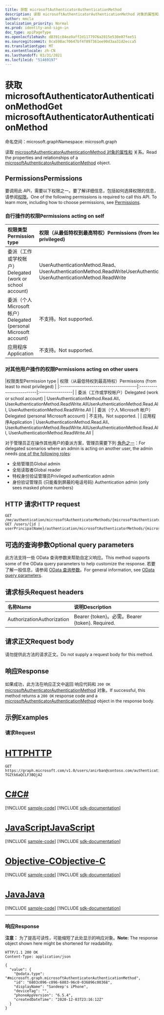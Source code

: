 ```yaml
---
title: 获取 microsoftAuthenticatorAuthenticationMethod
description: 读取 microsoftAuthenticatorAuthenticationMethod 对象的属性和关系。
author: mmcla
localization_priority: Normal
ms.prod: identity-and-sign-in
doc_type: apiPageType
ms.openlocfilehash: d8391c84ea9aff2d1177976a2815e530e07fee51
ms.sourcegitcommit: 8ca598ac70647bf4f897361ee90d3aa31d2ecca5
ms.translationtype: MT
ms.contentlocale: zh-CN
ms.lasthandoff: 03/31/2021
ms.locfileid: "51469197"
---
```

# <a name="get-microsoftauthenticatorauthenticationmethod"></a><span data-ttu-id="715a6-103">获取 microsoftAuthenticatorAuthenticationMethod</span><span class="sxs-lookup"><span data-stu-id="715a6-103">Get microsoftAuthenticatorAuthenticationMethod</span></span>
<span data-ttu-id="715a6-104">命名空间：microsoft.graph</span><span class="sxs-lookup"><span data-stu-id="715a6-104">Namespace: microsoft.graph</span></span>

<span data-ttu-id="715a6-105">读取 [microsoftAuthenticatorAuthenticationMethod 对象的属性和](../resources/microsoftauthenticatorauthenticationmethod.md) 关系。</span><span class="sxs-lookup"><span data-stu-id="715a6-105">Read the properties and relationships of a [microsoftAuthenticatorAuthenticationMethod](../resources/microsoftauthenticatorauthenticationmethod.md) object.</span></span>

## <a name="permissions"></a><span data-ttu-id="715a6-106">Permissions</span><span class="sxs-lookup"><span data-stu-id="715a6-106">Permissions</span></span>

<span data-ttu-id="715a6-p101">要调用此 API，需要以下权限之一。要了解详细信息，包括如何选择权限的信息，请参阅[权限](/graph/permissions-reference)。</span><span class="sxs-lookup"><span data-stu-id="715a6-p101">One of the following permissions is required to call this API. To learn more, including how to choose permissions, see [Permissions](/graph/permissions-reference).</span></span>

### <a name="permissions-acting-on-self"></a><span data-ttu-id="715a6-109">自行操作的权限</span><span class="sxs-lookup"><span data-stu-id="715a6-109">Permissions acting on self</span></span>

|<span data-ttu-id="715a6-110">权限类型</span><span class="sxs-lookup"><span data-stu-id="715a6-110">Permission type</span></span>      | <span data-ttu-id="715a6-111">权限（从最低特权到最高特权）</span><span class="sxs-lookup"><span data-stu-id="715a6-111">Permissions (from least to most privileged)</span></span>              |
|:---------------------------------------|:-------------------------|
| <span data-ttu-id="715a6-112">委派（工作或学校帐户）</span><span class="sxs-lookup"><span data-stu-id="715a6-112">Delegated (work or school account)</span></span>     | <span data-ttu-id="715a6-113">UserAuthenticationMethod.Read、UserAuthenticationMethod.ReadWrite</span><span class="sxs-lookup"><span data-stu-id="715a6-113">UserAuthenticationMethod.Read, UserAuthenticationMethod.ReadWrite</span></span> |
| <span data-ttu-id="715a6-114">委派（个人 Microsoft 帐户）</span><span class="sxs-lookup"><span data-stu-id="715a6-114">Delegated (personal Microsoft account)</span></span> | <span data-ttu-id="715a6-115">不支持。</span><span class="sxs-lookup"><span data-stu-id="715a6-115">Not supported.</span></span> |
| <span data-ttu-id="715a6-116">应用程序</span><span class="sxs-lookup"><span data-stu-id="715a6-116">Application</span></span>                            | <span data-ttu-id="715a6-117">不支持。</span><span class="sxs-lookup"><span data-stu-id="715a6-117">Not supported.</span></span> |

### <a name="permissions-acting-on-other-users"></a><span data-ttu-id="715a6-118">对其他用户操作的权限</span><span class="sxs-lookup"><span data-stu-id="715a6-118">Permissions acting on other users</span></span>

|<span data-ttu-id="715a6-119">权限类型</span><span class="sxs-lookup"><span data-stu-id="715a6-119">Permission type</span></span>      | <span data-ttu-id="715a6-120">权限（从最低特权到最高特权）</span><span class="sxs-lookup"><span data-stu-id="715a6-120">Permissions (from least to most privileged)</span></span>              |
|:---------------------------------------|:-------------------------|:-----------------|
| <span data-ttu-id="715a6-121">委派（工作或学校帐户）</span><span class="sxs-lookup"><span data-stu-id="715a6-121">Delegated (work or school account)</span></span>     | <span data-ttu-id="715a6-122">UserAuthenticationMethod.Read.All、UserAuthenticationMethod.ReadWrite.All</span><span class="sxs-lookup"><span data-stu-id="715a6-122">UserAuthenticationMethod.Read.All, UserAuthenticationMethod.ReadWrite.All</span></span> |
| <span data-ttu-id="715a6-123">委派（个人 Microsoft 帐户）</span><span class="sxs-lookup"><span data-stu-id="715a6-123">Delegated (personal Microsoft account)</span></span> | <span data-ttu-id="715a6-124">不支持。</span><span class="sxs-lookup"><span data-stu-id="715a6-124">Not supported.</span></span> |
| <span data-ttu-id="715a6-125">应用程序</span><span class="sxs-lookup"><span data-stu-id="715a6-125">Application</span></span>                            | <span data-ttu-id="715a6-126">UserAuthenticationMethod.Read.All、UserAuthenticationMethod.ReadWrite.All</span><span class="sxs-lookup"><span data-stu-id="715a6-126">UserAuthenticationMethod.Read.All, UserAuthenticationMethod.ReadWrite.All</span></span> |

<span data-ttu-id="715a6-127">对于管理员正在操作其他用户的委派方案，管理员需要下列 [角色之一](/azure/active-directory/users-groups-roles/directory-assign-admin-roles#available-roles)：</span><span class="sxs-lookup"><span data-stu-id="715a6-127">For delegated scenarios where an admin is acting on another user, the admin needs [one of the following roles](/azure/active-directory/users-groups-roles/directory-assign-admin-roles#available-roles):</span></span>
* <span data-ttu-id="715a6-128">全局管理员</span><span class="sxs-lookup"><span data-stu-id="715a6-128">Global admin</span></span>
* <span data-ttu-id="715a6-129">全局读取者</span><span class="sxs-lookup"><span data-stu-id="715a6-129">Global reader</span></span>
* <span data-ttu-id="715a6-130">特权身份验证管理员</span><span class="sxs-lookup"><span data-stu-id="715a6-130">Privileged authentication admin</span></span>
* <span data-ttu-id="715a6-131">身份验证管理员 (只能看到屏蔽的电话号码) </span><span class="sxs-lookup"><span data-stu-id="715a6-131">Authentication admin (only sees masked phone numbers)</span></span>

## <a name="http-request"></a><span data-ttu-id="715a6-132">HTTP 请求</span><span class="sxs-lookup"><span data-stu-id="715a6-132">HTTP request</span></span>

<!-- {
  "blockType": "ignored"
}
-->
``` http
GET /me/authentication/microsoftAuthenticatorMethods/{microsoftAuthenticatorAuthenticationMethodId}
GET /users/{id | userPrincipalName}/authentication/microsoftAuthenticatorMethods/{microsoftAuthenticatorAuthenticationMethodId}
```

## <a name="optional-query-parameters"></a><span data-ttu-id="715a6-133">可选的查询参数</span><span class="sxs-lookup"><span data-stu-id="715a6-133">Optional query parameters</span></span>
<span data-ttu-id="715a6-134">此方法支持一些 OData 查询参数来帮助自定义响应。</span><span class="sxs-lookup"><span data-stu-id="715a6-134">This method supports some of the OData query parameters to help customize the response.</span></span> <span data-ttu-id="715a6-135">若要了解一般信息，请参阅 [OData 查询参数](/graph/query-parameters)。</span><span class="sxs-lookup"><span data-stu-id="715a6-135">For general information, see [OData query parameters](/graph/query-parameters).</span></span>

## <a name="request-headers"></a><span data-ttu-id="715a6-136">请求标头</span><span class="sxs-lookup"><span data-stu-id="715a6-136">Request headers</span></span>
|<span data-ttu-id="715a6-137">名称</span><span class="sxs-lookup"><span data-stu-id="715a6-137">Name</span></span>|<span data-ttu-id="715a6-138">说明</span><span class="sxs-lookup"><span data-stu-id="715a6-138">Description</span></span>|
|:---|:---|
|<span data-ttu-id="715a6-139">Authorization</span><span class="sxs-lookup"><span data-stu-id="715a6-139">Authorization</span></span>|<span data-ttu-id="715a6-p103">Bearer {token}。必需。</span><span class="sxs-lookup"><span data-stu-id="715a6-p103">Bearer {token}. Required.</span></span>|

## <a name="request-body"></a><span data-ttu-id="715a6-142">请求正文</span><span class="sxs-lookup"><span data-stu-id="715a6-142">Request body</span></span>
<span data-ttu-id="715a6-143">请勿提供此方法的请求正文。</span><span class="sxs-lookup"><span data-stu-id="715a6-143">Do not supply a request body for this method.</span></span>

## <a name="response"></a><span data-ttu-id="715a6-144">响应</span><span class="sxs-lookup"><span data-stu-id="715a6-144">Response</span></span>

<span data-ttu-id="715a6-145">如果成功，此方法在响应正文中返回 响应代码和 `200 OK` [microsoftAuthenticatorAuthenticationMethod](../resources/microsoftauthenticatorauthenticationmethod.md) 对象。</span><span class="sxs-lookup"><span data-stu-id="715a6-145">If successful, this method returns a `200 OK` response code and a [microsoftAuthenticatorAuthenticationMethod](../resources/microsoftauthenticatorauthenticationmethod.md) object in the response body.</span></span>

## <a name="examples"></a><span data-ttu-id="715a6-146">示例</span><span class="sxs-lookup"><span data-stu-id="715a6-146">Examples</span></span>

### <a name="request"></a><span data-ttu-id="715a6-147">请求</span><span class="sxs-lookup"><span data-stu-id="715a6-147">Request</span></span>

# <a name="http"></a>[<span data-ttu-id="715a6-148">HTTP</span><span class="sxs-lookup"><span data-stu-id="715a6-148">HTTP</span></span>](#tab/http)
<!-- {
  "blockType": "request",
  "name": "get_microsoftauthenticatorauthenticationmethod"
}
-->
``` http
GET https://graph.microsoft.com/v1.0/users/anirban@contoso.com/authentication/microsoftAuthenticatorMethods/_jpuR-TGZtk6aQCLF3BQjA2
```
# <a name="c"></a>[<span data-ttu-id="715a6-149">C#</span><span class="sxs-lookup"><span data-stu-id="715a6-149">C#</span></span>](#tab/csharp)
[!INCLUDE [sample-code](../includes/snippets/csharp/get-microsoftauthenticatorauthenticationmethod-csharp-snippets.md)]
[!INCLUDE [sdk-documentation](../includes/snippets/snippets-sdk-documentation-link.md)]

# <a name="javascript"></a>[<span data-ttu-id="715a6-150">JavaScript</span><span class="sxs-lookup"><span data-stu-id="715a6-150">JavaScript</span></span>](#tab/javascript)
[!INCLUDE [sample-code](../includes/snippets/javascript/get-microsoftauthenticatorauthenticationmethod-javascript-snippets.md)]
[!INCLUDE [sdk-documentation](../includes/snippets/snippets-sdk-documentation-link.md)]

# <a name="objective-c"></a>[<span data-ttu-id="715a6-151">Objective-C</span><span class="sxs-lookup"><span data-stu-id="715a6-151">Objective-C</span></span>](#tab/objc)
[!INCLUDE [sample-code](../includes/snippets/objc/get-microsoftauthenticatorauthenticationmethod-objc-snippets.md)]
[!INCLUDE [sdk-documentation](../includes/snippets/snippets-sdk-documentation-link.md)]

# <a name="java"></a>[<span data-ttu-id="715a6-152">Java</span><span class="sxs-lookup"><span data-stu-id="715a6-152">Java</span></span>](#tab/java)
[!INCLUDE [sample-code](../includes/snippets/java/get-microsoftauthenticatorauthenticationmethod-java-snippets.md)]
[!INCLUDE [sdk-documentation](../includes/snippets/snippets-sdk-documentation-link.md)]

---



### <a name="response"></a><span data-ttu-id="715a6-153">响应</span><span class="sxs-lookup"><span data-stu-id="715a6-153">Response</span></span>
<span data-ttu-id="715a6-154">**注意：** 为了提高可读性，可能缩短了此处显示的响应对象。</span><span class="sxs-lookup"><span data-stu-id="715a6-154">**Note:** The response object shown here might be shortened for readability.</span></span>
<!-- {
  "blockType": "response",
  "truncated": true,
  "@odata.type": "microsoft.graph.microsoftAuthenticatorAuthenticationMethod"
}
-->
``` http
HTTP/1.1 200 OK
Content-Type: application/json

{
  "value": {
    "@odata.type": "#microsoft.graph.microsoftAuthenticatorAuthenticationMethod",
    "id": "6803c096-c096-6803-96c0-036896c00368",
    "displayName": "Sandeep's iPhone",
    "deviceTag": "",
    "phoneAppVersion": "6.5.4",
    "createdDateTime": "2020-12-03T23:16:12Z"
  }
}
```
